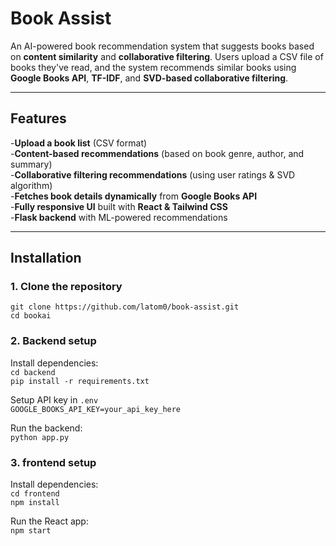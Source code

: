 # Book Assist

An AI-powered book recommendation system that suggests books based on **content similarity** and **collaborative filtering**. Users upload a CSV file of books they've read, and the system recommends similar books using **Google Books API**, **TF-IDF**, and **SVD-based collaborative filtering**.

---

##  Features
-**Upload a book list** (CSV format)  
-**Content-based recommendations** (based on book genre, author, and summary)  
-**Collaborative filtering recommendations** (using user ratings & SVD algorithm)  
-**Fetches book details dynamically** from **Google Books API**  
-**Fully responsive UI** built with **React & Tailwind CSS**  
-**Flask backend** with ML-powered recommendations  

---

## Installation
### **1.** Clone the repository  
`git clone https://github.com/latom0/book-assist.git`  
`cd bookai`  

### **2.** Backend setup
Install dependencies:  
`cd backend`  
`pip install -r requirements.txt`  

Setup API key in `.env`  
`GOOGLE_BOOKS_API_KEY=your_api_key_here`  

Run the backend:  
`python app.py`

### **3.** frontend setup  
Install dependencies:  
`cd frontend`  
`npm install`  

Run the React app:  
`npm start`




